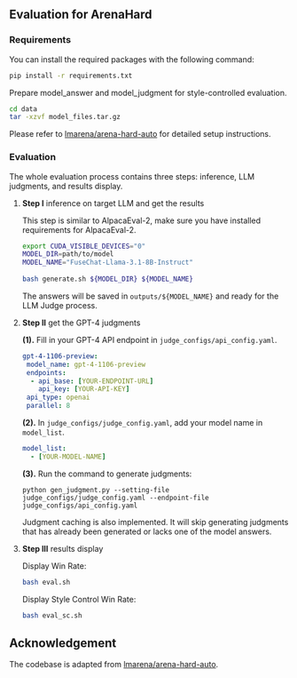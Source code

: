 ## Evaluation for ArenaHard

### Requirements
You can install the required packages with the following command:
```bash
pip install -r requirements.txt
```
Prepare model_answer and model_judgment for style-controlled evaluation.
```bash
cd data
tar -xzvf model_files.tar.gz
```
Please refer to [lmarena/arena-hard-auto](https://github.com/lmarena/arena-hard-auto) for detailed setup instructions.
### Evaluation
The whole evaluation process contains three steps: inference, LLM judgments, and results display. 

1. **Step I** inference on target LLM and get the results

    This step is similar to AlpacaEval-2, make sure you have installed requirements for AlpacaEval-2.

    ```bash
    export CUDA_VISIBLE_DEVICES="0"
    MODEL_DIR=path/to/model
    MODEL_NAME="FuseChat-Llama-3.1-8B-Instruct"
  
    bash generate.sh ${MODEL_DIR} ${MODEL_NAME}
    ```
    
    The answers will be saved in `outputs/${MODEL_NAME}` and ready for the LLM Judge process.

2. **Step II** get the GPT-4 judgments

   **(1).** Fill in your GPT-4 API endpoint in `judge_configs/api_config.yaml`.
   ```yaml
   gpt-4-1106-preview:
    model_name: gpt-4-1106-preview
    endpoints:
     - api_base: [YOUR-ENDPOINT-URL]
       api_key: [YOUR-API-KEY]
    api_type: openai
    parallel: 8
   ```

   **(2).** In `judge_configs/judge_config.yaml`, add your model name in `model_list`.
   ```yaml
   model_list:
     - [YOUR-MODEL-NAME]
   ```

   **(3).** Run the command to generate judgments:
   ```console
   python gen_judgment.py --setting-file judge_configs/judge_config.yaml --endpoint-file judge_configs/api_config.yaml
   ```
   Judgment caching is also implemented. It will skip generating judgments that has already been generated or lacks one of the model answers.  

3. **Step III** results display

   Display Win Rate:
   ```bash
   bash eval.sh 
   ```
   
   Display Style Control Win Rate:
   ```bash
   bash eval_sc.sh 
   ```


## Acknowledgement
The codebase is adapted from [lmarena/arena-hard-auto](https://github.com/lmarena/arena-hard-auto).
